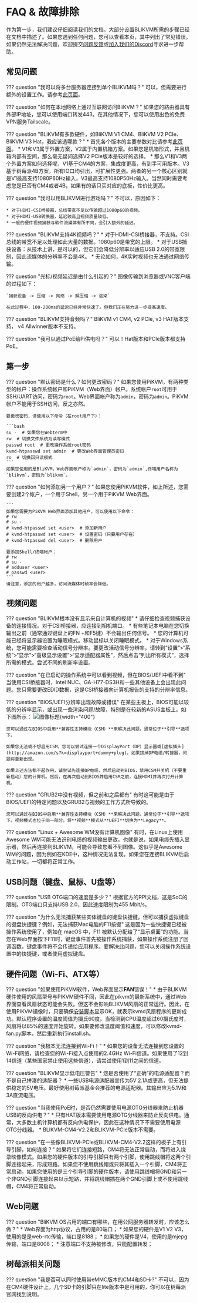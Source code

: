# FAQ & 故障排除

作为第一步，我们建议仔细阅读我们的文档。大部分设置BLIKVM所需的步骤已经在文档中描述了。如果您遇到任何问题，您可以查看本页，其中列出了常见错误。如果仍然无法解决问题，欢迎提交[问题反馈](https://github.com/ThomasVon2021/blikvm/issues)或[加入我们的Discord](https://discord.gg/9Y374gUF6C)寻求进一步帮助。

## 常见问题

??? question "我可以将多台服务器连接到单个BLIKVM吗？"
    可以，但需要进行额外的设置工作。请参考[此页面](bliswitch-v2-guide.md)。

??? question "如何在本地网络上通过互联网访问BliKVM？"
    如果您的路由器具有外部IP地址，您可以使用端口转发443。在其他情况下，您可以使用出色的免费VPN服务Tailscale。

??? question "BLiKVM有多款硬件，如BliKVM V1 CM4、BliKVM V2 PCIe、BliKVM V3 Hat，我应该选哪款？"
    * 首先各个版本的主要参数对比请参考[此页面](index.md)。
    * V1和V3属于外置方案，V2属于内置机箱方案。如果您是机箱形式，并且机箱内部有空间，那么毫无疑问选择V2 PCIe版本是较好的选择。
    * 那么V1和V3两个外置方案如何选择呢，V1基于CM4的方案，集成度更高，有到手可用版本。V3基于树莓派4B方案，所有IO口均引出，可扩展性更强。两者的另一个核心区别就是V1最高支持1080P60Hz输入，V3最高支持1080P50Hz输入。当然同时需要考虑您是已否有CM4或者4B，如果有的话只买对应的底板，性价比更高。

??? question "我可以用BLIKVM进行游戏吗？"
    不可以，原因如下：

    * 对于HDMI-CSI桥接器，总线带宽不足以传输超过1080p60的视频。
    * 对于HDMI-USB转换器，延迟较高且视频质量较低。
    * 一般的硬件视频捕获与软件流媒体有所不同，会引入额外的延迟。

??? question "BLIKVM支持4K视频吗？"
    * 对于HDMI-CSI桥接器，不支持。CSI总线的带宽不足以处理如此大量的数据。1080p60是带宽的上限。
    * 对于USB捕获设备：从技术上讲，是可以的，但它们会降低分辨率以适应USB 2.0的带宽限制，因此流媒体的分辨率不会是4K。
    * 无论如何，4K实时视频也无法通过网络传输。

??? question "光标/视频延迟是由什么引起的？"
    图像传输到浏览器或VNC客户端的过程如下：

    `捕获设备 -> 压缩 -> 网络 -> 解压缩 -> 渲染`

    在此过程中，100-200ms的延迟已经非常快速了。但我们正在努力进一步提高速度。

??? question "BLIKVM支持音频吗？"
    BliKVM v1 CM4, v2 PCIe, v3 HAT版本支持， v4 Allwinner版本不支持。

??? question "我可以通过PoE给Pi供电吗？"
    可以！Hat版本和PCIe版本都支持PoE。

## 第一步

??? question "默认密码是什么？如何更改密码？"
    如果您使用PiKVM，有两种类型的帐户：操作系统帐户和PiKVM（Web界面）帐户。系统帐户`root`可用于SSH/UART访问，密码为`root`。Web界面帐户称为`admin`，密码为`admin`。PiKVM帐户不能用于SSH访问，反之亦然。

    要更改密码，请使用以下命令（在root用户下）：

    ```bash
    su -  # 如果您在Webterm中
    rw  # 切换文件系统为读写模式
    passwd root  # 更改操作系统root密码
    kvmd-htpasswd set admin  # 更改Web界面管理员密码
    ro  # 切换回只读模式
    ```
    如果您使用的是BliKVM，Web界面帐户称为`admin`，密码为`admin`,终端用户名称为`blikvm`，密码为`blikvm`。

??? question "如何添加另一个用户？"
    如果您使用PiKVM软件，如上所述，您需要创建2个帐户，一个用于Shell，另一个用于PiKVM Web界面。

    ```
    如果您需要为PiKVM Web界面添加其他用户，可以使用以下命令：
    # rw
    # su -
    # kvmd-htpasswd set <user>  # 添加新用户
    # kvmd-htpasswd set <user>  # 设置密码（只要用户存在）
    # kvmd-htpasswd del <user>  # 删除用户

    要添加Shell/终端帐户：
    # rw
    # su -
    # adduser <user>
    # passwd <user>
    ```
    请注意，添加的用户越多，访问流媒体时帧率会降低。

## 视频问题

??? question "BLIKVM根本没有显示来自计算机的视频"
    * 请仔细检查视频捕获设备的连接情况。对于CSI桥接器，应连接到相机端口。
    * 有些笔记本电脑在您切换输出之前（通常通过键盘上的FN +和F5键）不会输出任何信号。
    * 您的计算机可能已经将显示器设置为睡眠模式。移动鼠标以关闭睡眠模式。
    * 对于Windows系统，您可能需要检查活动信号分辨率。要更改活动信号分辨率，请转到“设置”>“系统”>“显示”>“高级显示设置”>“显示适配器属性”，然后点击“列出所有模式”，选择所需的模式。尝试不同的刷新率设置。

??? question "在已启动的操作系统中可以看到视频，但在BIOS/UEFI中看不到"
    当使用CSI桥接器时，Intel NUC、GA-H77-DS3H和一些其他设备上会出现此问题。您只需要更改EDID数据，这是CSI桥接器向计算机报告的支持的分辨率信息。

??? question "BIOS/UEFI分辨率出现故障或错误"
    在某些主板上，BIOS可能以较低的分辨率显示，或出现一些渲染问题/故障，特别是在较新的ASUS主板上。如下图所示：
    ![图像标题](assets/images/faq/bios_glitch.png){width="400"}

    您可以通过在BIOS中启用**兼容性支持模块（CSM）**来解决此问题，通常位于**引导**选项下。

    如果您无法或不想启用CSM，您可以尝试连接一个DisplayPort（DP）显示器或[虚拟插头](http://amazon.com/s?k=displayport+dummy+plug)。如果拔掉DP电缆/转接器，问题将重新出现。

    如果上述方法都不起作用，请尝试先连接DP电缆，然后启动到BIOS，禁用CSM并关机（不要重新启动）您的计算机。然后，在再次启动到BIOS并启用CSM之前，连接HDMI并再次打开计算机。

??? question "GRUB2中没有视频，但之前和之后都有"
    有时这可能是由于BIOS/UEFI的特定问题以及GRUB2与视频的工作方式所导致的。

    您可以通过在BIOS中启用**兼容性支持模块（CSM）**来解决此问题，通常位于**引导**选项下。视频模式也位于同一部分。将**视频**模式从**UEFI**切换为**Legacy**。

??? question "Linux + Awesome WM没有计算机图像"
    有时，在Linux上使用Awesome WM可能无法识别电缆的视频输出更改。也就是说，如果电缆先插入显示器，然后再连接到BLIKVM，可能会导致您看不到图像。这似乎是Awesome WM的问题，因为例如在KDE中，这种情况无法复现。如果您在连接BLIKVM后启动工作站，一切都将正常工作。

## USB问题（键盘、鼠标、U盘等）

??? question "USB OTG端口的速度是多少？"
    根据官方的RPI文档，这是SoC的限制。OTG端口只支持USB 2.0，因此速度限制为455 Mbit/s。

??? question "为什么无法捕获某些实体键盘的键盘快捷键，但可以捕获虚拟键盘的键盘快捷键？例如，无法捕获Mac电脑的F11按键"
    这是因为一些快捷键已经被操作系统使用了，例如在 macOS 中，F11 被默认分配给了“显示桌面”的功能。当您在Web界面按下F11时，键盘事件首先被操作系统捕获，如果操作系统注册了回调函数，键盘事件将不会传递给应用程序。要解决此问题，您可以关闭操作系统设置中的快捷键，或者使用虚拟键盘。

## 硬件问题（Wi-Fi、ATX等）

??? question "如果使用PiKVM软件，Web界面显示**FAN**错误！"
    * 由于BLIKVM硬件使用的风扇型号与PIKVM硬件不同，因此在pikvm的最新系统中，通过Web界面查看风扇状态可能会失败。但这不会影响BLIKVM风扇的正常运行。因此，在使用PIKVM镜像时，只要确保[安装脚本](https://github.com/ThomasVon2021/blikvm/tree/master/package/kvmd-fan)显示OK，就表示kvmd风扇程序的更新成功。默认程序设置的温度阈值为摄氏60度。当检测到CPU温度超过60摄氏度时，风扇将以85%的速度开始旋转。如果要修改温度阈值和速度，可以修改kvmd-fan.py脚本，然后重新执行install.sh。

??? question "我根本无法连接到Wi-Fi！"
    * 如果您的设备无法连接到您设置的Wi-Fi网络，请检查您的Wi-Fi接入点使用的2.4GHz Wi-Fi信道。如果使用了12到14信道（某些国家禁止使用这些信道），请尝试使用1到11之间的信道。

??? question "BLIKVM显示低电压警告"
    * 您是否使用了“正确”的电源适配器？而不是自己拼凑的适配器？
    * 一些USB电源适配器宣传为5V 2.1A或更高，但无法提供稳定的5V电压。最好使用树莓派基金会推荐的电源适配器。其输出应为5.1V和3A直流电压。

??? question "当我使用PoE时，是否仍然需要使用电源OTG分线器来防止机器USB的反向供电？"
    * 只有HAT版本需要使用电源OTG分线器来防止反向供电。通常，大多数主机计算机都有反向供电保护，因此在这种情况下不需要使用电源OTG分线器。
    * BLIKVM-CM4-V2.2和BLIKVM-PCIe版本不需要。

??? question "在一些像BLIKVM-PCIe或BLIKVM-CM4-V2.2这样的板子上有引导引脚，如何连接？"
    如果将它们连接短路，CM4将无法正常启动，而将进入烧录映像模式。如果您的硬件版本的引导引脚只有两个引脚，使用跳线帽将这两个引脚连接起来，形成短路。如果您不使用跳线帽或只将其插入一个引脚，CM4将正常启动。如果您使用的是三个引导引脚的硬件版本，请使用跳线帽将GND和另一个非GND引脚连接起来以示短路，并将跳线帽插在两个GND引脚上或不使用跳线帽，CM4将正常启动。

## Web问题

??? question "BliKVM OS占用的端口有哪些，在用公网服务器转发时，应该怎么做？"
    * Web界面为http协议，占用的是80端口；
    * 如果您的硬件是V1 V2 V3，使用的是是web-rtc传输，端口是8188；
    * 如果您的硬件是V4，使用的是mjepg传输，端口是8008；
    * 注意端口不支持被修改，只能配置转发；

## 树莓派相关问题
??? question "我是否可以同时使用带eMMC版本的CM4和SD卡?"
    不可以，因为在CM4硬件设计上，几个SD卡的引脚只在lite版本中是可用的，你可以在树莓派官网找到说明。
